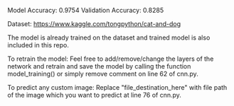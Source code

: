 Model Accuracy:  0.9754 Validation Accuracy: 0.8285


Dataset: https://www.kaggle.com/tongpython/cat-and-dog


The model is already trained on the dataset and trained model is also included in this repo.


To retrain the model:
Feel free to add/remove/change the layers of the network and retrain and save the model by calling the function model_training() or simply remove comment on line 62 of cnn.py.

To predict any custom image:
Replace "file_destination_here" with file path of the image which you want to predict at line 76 of cnn.py.
